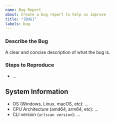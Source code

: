 ```yaml
---
name: Bug Report
about: Create a bug report to help us improve
title: "[BUG]"
labels: bug
---
```


<!--
Thank you for taking the time to report a bug.
Please make sure there is no existing issue about this kind of bug.
-->

### Describe the Bug

A clear and concise description of what the bug is.

### Steps to Reproduce

- ...

## System Information

- OS (Windows, Linux, macOS, etc): ...
- CPU Architecture (amd64, arm64, etc): ...
- CLI version (`urlscan version`): ...
